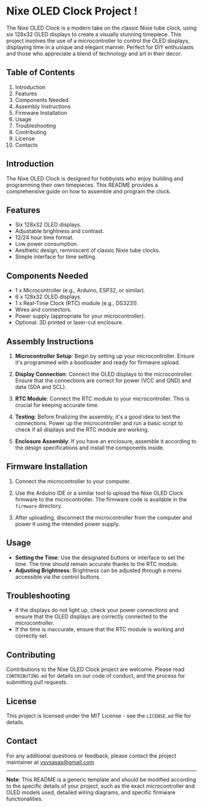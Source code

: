 # Nixe OLED Clock Project !

The Nixe OLED Clock is a modern take on the classic Nixie tube clock, using six 128x32 OLED displays to create a visually stunning timepiece. This project involves the use of a microcontroller to control the OLED displays, displaying time in a unique and elegant manner. Perfect for DIY enthusiasts and those who appreciate a blend of technology and art in their decor.

## Table of Contents

1. Introduction
2. Features
3. Components Needed
4. Assembly Instructions
5. Firmware Installation
6. Usage
7. Troubleshooting
8. Contributing
9. License
10. Contacts

## Introduction

The Nixe OLED Clock is designed for hobbyists who enjoy building and programming their own timepieces. This README provides a comprehensive guide on how to assemble and program the clock.

## Features

- Six 128x32 OLED displays.
- Adjustable brightness and contrast.
- 12/24 hour time format.
- Low power consumption.
- Aesthetic design, reminiscent of classic Nixie tube clocks.
- Simple interface for time setting.

## Components Needed

- 1 x Microcontroller (e.g., Arduino, ESP32, or similar).
- 6 x 128x32 OLED displays.
- 1 x Real-Time Clock (RTC) module (e.g., DS3231).
- Wires and connectors.
- Power supply (appropriate for your microcontroller).
- Optional: 3D printed or laser-cut enclosure.

## Assembly Instructions

1. **Microcontroller Setup**: Begin by setting up your microcontroller. Ensure it's programmed with a bootloader and ready for firmware upload.

2. **Display Connection**: Connect the OLED displays to the microcontroller. Ensure that the connections are correct for power (VCC and GND) and data (SDA and SCL).

3. **RTC Module**: Connect the RTC module to your microcontroller. This is crucial for keeping accurate time.

4. **Testing**: Before finalizing the assembly, it's a good idea to test the connections. Power up the microcontroller and run a basic script to check if all displays and the RTC module are working.

5. **Enclosure Assembly**: If you have an enclosure, assemble it according to the design specifications and install the components inside.

## Firmware Installation

1. Connect the microcontroller to your computer.

2. Use the Arduino IDE or a similar tool to upload the Nixe OLED Clock firmware to the microcontroller. The firmware code is available in the `firmware` directory.

3. After uploading, disconnect the microcontroller from the computer and power it using the intended power supply.

## Usage

- **Setting the Time**: Use the designated buttons or interface to set the time. The time should remain accurate thanks to the RTC module.
- **Adjusting Brightness**: Brightness can be adjusted through a menu accessible via the control buttons.

## Troubleshooting

- If the displays do not light up, check your power connections and ensure that the OLED displays are correctly connected to the microcontroller.
- If the time is inaccurate, ensure that the RTC module is working and correctly set.

## Contributing

Contributions to the Nixe OLED Clock project are welcome. Please read `CONTRIBUTING.md` for details on our code of conduct, and the process for submitting pull requests.

## License

This project is licensed under the MIT License - see the `LICENSE.md` file for details.

## Contact

For any additional questions or feedback, please contact the project maintainer at vsvsasas@gmail.com

---

**Note**: This README is a generic template and should be modified according to the specific details of your project, such as the exact microcontroller and OLED models used, detailed wiring diagrams, and specific firmware functionalities.
